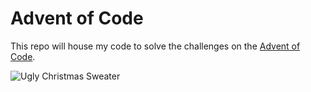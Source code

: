 # Advent of Code

This repo will house my code to solve the challenges on the [Advent of Code](https://adventofcode.com/2020/).

![Ugly Christmas Sweater]("./img/ugly-sweater-pattern-resized.png")